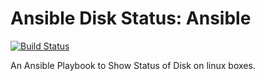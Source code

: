 # Ansible Disk Status: Ansible

[![Build Status](https://travis-ci.org/116davinder/dummy-scripts.svg?branch=master)](https://github.com/116davinder/dummy-scripts)

An Ansible Playbook to Show Status of Disk on linux boxes.
